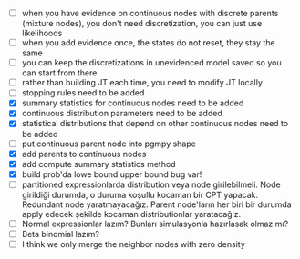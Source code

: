 - [ ] when you have evidence on continuous nodes with discrete parents (mixture nodes), you don't need discretization, you can just use likelihoods
- [ ] when you add evidence once, the states do not reset, they stay the same
- [ ] you can keep the discretizations in unevidenced model saved so you can start from there
- [ ] rather than building JT each time, you need to modify JT locally
- [ ] stopping rules need to be added
- [x] summary statistics for continuous nodes need to be added
- [x] continuous distribution parameters need to be added
- [x] statistical distributions that depend on other continuous nodes need to be added
- [ ] put continuous parent node into pgmpy shape
- [x] add parents to continuous nodes
- [x] add compute summary statistics method
- [x] build prob'da lowe bound upper bound bug var!
- [ ] partitioned expressionlarda distribution veya node girilebilmeli. Node girildiği durumda, o duruma koşullu kocaman bir CPT yapacak. Redundant node yaratmayacağız. Parent node'ların her biri bir durumda apply edecek şekilde kocaman distributionlar yaratacağız. 
- [ ] Normal expressionlar lazım? Bunları simulasyonla hazırlasak olmaz mı?
- [ ] Beta binomial lazım?
- [ ] I think we only merge the neighbor nodes with zero density